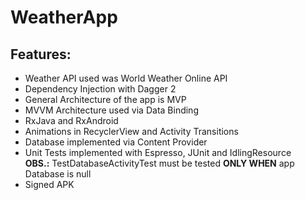 # WeatherApp

## Features:

<ul>
<li>Weather API used was World Weather Online API</li>
<li>Dependency Injection with Dagger 2</li>
<li>General Architecture of the app is MVP</li>
<li>MVVM Architecture used via Data Binding</li>
<li>RxJava and RxAndroid</li>
<li>Animations in RecyclerView and Activity Transitions</li>
<li>Database implemented via Content Provider</li>
<li>Unit Tests implemented with Espresso, JUnit and IdlingResource<br>
  <b>OBS.:</b> TestDatabaseActivityTest must be tested <b>ONLY WHEN</b> app Database is null</li>
<li>Signed APK</li>
</ul>
